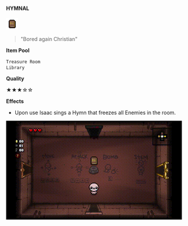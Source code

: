 #### **HYMNAL**
![Hymnal](/resources/gfx/items/collectibles/hymnal.png "Hymnal")

> "Bored again Christian"

**Item Pool**

```
Treasure Room
Library
```

**Quality**

★★★☆☆

**Effects**
- Upon use Isaac sings a Hymn that freezes all Enemies in the room.

![Hymnal](/gifs/hymnal.gif "Hymnal")

